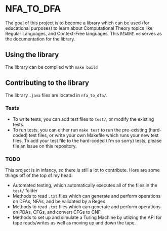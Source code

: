 # NFA_TO_DFA

The goal of this project is to become a library which can be used (for educational purposes) to learn about Computational Theory topics like Regular Languages, and Context-Free languages. This `README.md` serves as the documentation for the library.

## Using the library

The library can be compiled with `make build`

## Contributing to the library

The library `.java` files are located in `nfa_to_dfa/`. 

### Tests

* To write tests, you can add test files to `test/`, or modify the existing tests. 
* To run tests, you can either run `make test` to run the pre-existing (hard-coded) test files, or write your own Makefile which runs your new test files. To add your test file to the hard-coded (I'm so sorry) tests, please file an Issue on this repository. 

### TODO

This project is in infancy, so there is still a lot to contribute. Here are some things off of the top of my head:

 * Automated testing, which automatically executes all of the files in the `test/` folder
 * Methods to read `.txt` files which can generate and perform operations on DFAs, NFAs, and be validated by a Regex
 * Methods to read `.txt` files which can generate and perform operations on PDAs, CFGs, and convert CFGs to CNF. 
 * Methods to set up and simulate a Turing Machine by utlizing the API for tape reads/writes as well as moving up and down the tape. 